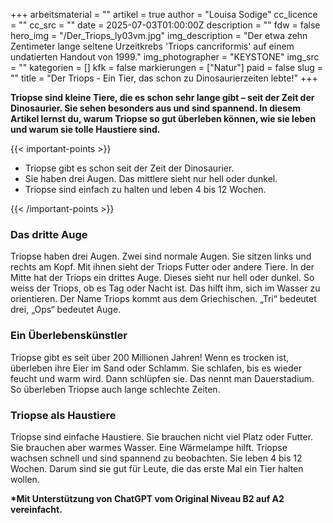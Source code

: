 +++
arbeitsmaterial = ""
artikel = true
author = "Louisa Sodige"
cc_licence = ""
cc_src = ""
date = 2025-07-03T01:00:00Z
description = ""
fdw = false
hero_img = "/Der_Triops_ly03vm.jpg"
img_description = "Der etwa zehn Zentimeter lange seltene Urzeitkrebs 'Triops cancriformis' auf einem undatierten Handout von 1999."
img_photographer = "KEYSTONE"
img_src = ""
kategorien = []
kfk = false
markierungen = ["Natur"]
paid = false
slug = ""
title = "Der Triops - Ein Tier, das schon zu Dinosaurierzeiten lebte!"
+++

**Triopse sind kleine Tiere, die es schon sehr lange gibt – seit der Zeit der Dinosaurier. Sie sehen besonders aus und sind spannend. In diesem Artikel lernst du, warum Triopse so gut überleben können, wie sie leben und warum sie tolle Haustiere sind.**

{{< important-points >}}

<ul>

<li>Triopse gibt es schon seit der Zeit der Dinosaurier.
</li>

<li>Sie haben drei Augen. Das mittlere sieht nur hell oder dunkel.
</li>

<li>Triopse sind einfach zu halten und leben 4 bis 12 Wochen.
</li>

</ul>

{{< /important-points >}}

### Das dritte Auge

Triopse haben drei Augen. Zwei sind normale Augen. Sie sitzen links und rechts am Kopf. Mit ihnen sieht der Triops Futter oder andere Tiere. In der Mitte hat der Triops ein drittes Auge. Dieses sieht nur hell oder dunkel. So weiss der Triops, ob es Tag oder Nacht ist. Das hilft ihm, sich im Wasser zu orientieren. Der Name Triops kommt aus dem Griechischen. „Tri“ bedeutet drei, „Ops“ bedeutet Auge.

### Ein Überlebenskünstler

Triopse gibt es seit über 200 Millionen Jahren! Wenn es trocken ist, überleben ihre Eier im Sand oder Schlamm. Sie schlafen, bis es wieder feucht und warm wird. Dann schlüpfen sie. Das nennt man Dauerstadium. So überleben Triopse auch lange schlechte Zeiten.

### Triopse als Haustiere

Triopse sind einfache Haustiere. Sie brauchen nicht viel Platz oder Futter. Sie brauchen aber warmes Wasser. Eine Wärmelampe hilft. Triopse wachsen schnell und sind spannend zu beobachten. Sie leben 4 bis 12 Wochen. Darum sind sie gut für Leute, die das erste Mal ein Tier halten wollen.

**\*Mit Unterstützung von ChatGPT vom Original Niveau B2 auf A2 vereinfacht.**